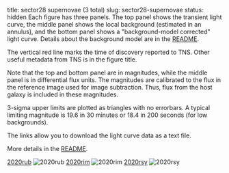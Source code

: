title: sector28 supernovae (3 total)
slug: sector28-supernovae
status: hidden
  Each figure has three panels.  The top panel shows the transient light curve, the middle panel shows the local background (estimated in an annulus), and the bottom panel shows a "background-model corrected" light curve. Details about the background model are in the [README]({filename}../README/README.md). 
 
 The vertical red line marks the time of discovery reported to TNS. Other useful metadata from TNS is in the figure title.

 Note that the top and bottom panel are in magnitudes, while the middle panel is in differential flux units. The magnitudes are calibrated to the flux in the reference image used for image subtraction. Thus, flux from the host galaxy is included in these magnitudes. 

  3-sigma upper limits are plotted as triangles with no errorbars. A typical limiting magnitude is 19.6 in 30 minutes or 18.4 in 200 seconds (for low backgrounds).

The links allow you to download the light curve data as a text file. 

More details in the [README]({filename}../README/README.md).


[2020rub]({static}../..//light_curves/sector28/lc_2020rub_cleaned)
![2020rub]({static}../../images/sector28/lc_2020rub_cleaned.png)
[2020rim]({static}../..//light_curves/sector28/lc_2020rim_cleaned)
![2020rim]({static}../../images/sector28/lc_2020rim_cleaned.png)
[2020rsy]({static}../..//light_curves/sector28/lc_2020rsy_cleaned)
![2020rsy]({static}../../images/sector28/lc_2020rsy_cleaned.png)
